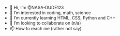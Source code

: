 - 👋 Hi, I’m @NASA-DUDE123
- 👀 I’m interested in coding, math, science
- 🌱 I’m currently learning HTML, CSS, Python and C++
- 💞️ I’m looking to collaborate on (n/a)
- 📫 How to reach me (rather not say)

<!---
NASA-DUDE123/NASA-DUDE123 is a ✨ special ✨ repository because its `README.md` (this file) appears on your GitHub profile.
You can click the Preview link to take a look at your changes.
--->
